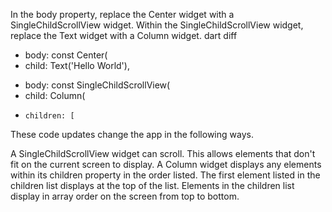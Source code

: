 In the body property, replace the Center widget with a
SingleChildScrollView widget.
Within the SingleChildScrollView widget, replace the Text widget with a
Column widget.
dart diff
- body: const Center(
-   child: Text('Hello World'),
+ body: const SingleChildScrollView(
+   child: Column(
+     children: [
These code updates change the app in the following ways.

A SingleChildScrollView widget can scroll.
  This allows elements that don't fit on the current screen to display.
A Column widget displays any elements within its children property
  in the order listed.
  The first element listed in the children list displays at
  the top of the list. Elements in the children list display
  in array order on the screen from top to bottom.
